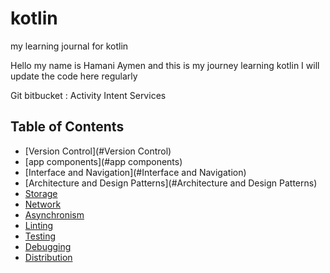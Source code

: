 # kotlin
my learning journal for kotlin

Hello my name is Hamani Aymen and this is my journey learning kotlin 
I will update the code here regularly

Git 
bitbucket
:
Activity
Intent 
Services
## Table of Contents

- [Version Control](#Version Control)
- [app components](#app components)
- [Interface and Navigation](#Interface and Navigation)
- [Architecture and Design Patterns](#Architecture and Design Patterns)
- [Storage](#Storage)
-  [Network](#Network)
-  [Asynchronism](#Asynchronism)
-  [Linting](#Linting)
-  [Testing](#Testing)
-  [Debugging](#Debugging)
-  [Distribution](#Distribution)
